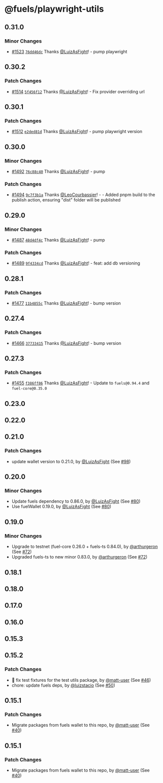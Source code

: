 # @fuels/playwright-utils

## 0.31.0

### Minor Changes

- [#1523](https://github.com/FuelLabs/fuels-wallet/pull/1523) [`76dd46dc`](https://github.com/FuelLabs/fuels-wallet/commit/76dd46dc88cd8def52241ce4ae4e057dd62ce63f) Thanks [@LuizAsFight](https://github.com/LuizAsFight)! - pump playwright

## 0.30.2

### Patch Changes

- [#1514](https://github.com/FuelLabs/fuels-wallet/pull/1514) [`5f456f12`](https://github.com/FuelLabs/fuels-wallet/commit/5f456f12a3d42b2923382436beacfff79f19b3a1) Thanks [@LuizAsFight](https://github.com/LuizAsFight)! - Fix provider overriding url

## 0.30.1

### Patch Changes

- [#1512](https://github.com/FuelLabs/fuels-wallet/pull/1512) [`e2ded81d`](https://github.com/FuelLabs/fuels-wallet/commit/e2ded81dc13f7d957740f268b1c53a90f8382772) Thanks [@LuizAsFight](https://github.com/LuizAsFight)! - pump playwright version

## 0.30.0

### Minor Changes

- [#1492](https://github.com/FuelLabs/fuels-wallet/pull/1492) [`76c88c40`](https://github.com/FuelLabs/fuels-wallet/commit/76c88c40a852f7cae599e41b88709078d8fe4d00) Thanks [@LuizAsFight](https://github.com/LuizAsFight)! - pump

### Patch Changes

- [#1494](https://github.com/FuelLabs/fuels-wallet/pull/1494) [`9c7f3b1a`](https://github.com/FuelLabs/fuels-wallet/commit/9c7f3b1aad99a7981d329ab7f8a9b0131455e2f2) Thanks [@LeoCourbassier](https://github.com/LeoCourbassier)! - - Added pnpm build to the publish action, ensuring "dist" folder will be published

## 0.29.0

### Minor Changes

- [#1487](https://github.com/FuelLabs/fuels-wallet/pull/1487) [`48d4df4c`](https://github.com/FuelLabs/fuels-wallet/commit/48d4df4cdb1201e37ebaf3663879fc6ad42725d6) Thanks [@LuizAsFight](https://github.com/LuizAsFight)! - pump

### Patch Changes

- [#1489](https://github.com/FuelLabs/fuels-wallet/pull/1489) [`9f4334cd`](https://github.com/FuelLabs/fuels-wallet/commit/9f4334cd2c8d7f56bc2f101ddd3c052e0d1a4303) Thanks [@LuizAsFight](https://github.com/LuizAsFight)! - feat: add db versioning

## 0.28.1

### Patch Changes

- [#1477](https://github.com/FuelLabs/fuels-wallet/pull/1477) [`11b4855c`](https://github.com/FuelLabs/fuels-wallet/commit/11b4855c0917faf86f1f21e8e6a24599a1c7897a) Thanks [@LuizAsFight](https://github.com/LuizAsFight)! - bump version

## 0.27.4

### Patch Changes

- [#1466](https://github.com/FuelLabs/fuels-wallet/pull/1466) [`37733415`](https://github.com/FuelLabs/fuels-wallet/commit/37733415b567337e17c4335407a8a69a784bf58b) Thanks [@LuizAsFight](https://github.com/LuizAsFight)! - bump version

## 0.27.3

### Patch Changes

- [#1455](https://github.com/FuelLabs/fuels-wallet/pull/1455) [`f386ff86`](https://github.com/FuelLabs/fuels-wallet/commit/f386ff8625f0592017371f88852833da6078162f) Thanks [@LuizAsFight](https://github.com/LuizAsFight)! - Update to `fuels@0.94.4` and `fuel-core@0.35.0`

## 0.23.0

## 0.22.0

## 0.21.0

### Patch Changes

- update wallet version to 0.21.0, by [@LuizAsFight](https://github.com/LuizAsFight) (See [#98](https://github.com/FuelLabs/fuels-npm-packs/pull/98))

## 0.20.0

### Minor Changes

- Update fuels dependency to 0.86.0, by [@LuizAsFight](https://github.com/LuizAsFight) (See [#80](https://github.com/FuelLabs/fuels-npm-packs/pull/80))
- Use fuelWallet 0.19.0, by [@LuizAsFight](https://github.com/LuizAsFight) (See [#80](https://github.com/FuelLabs/fuels-npm-packs/pull/80))

## 0.19.0

### Minor Changes

- Upgrade to testnet (fuel-core 0.26.0 + fuels-ts 0.84.0), by [@arthurgeron](https://github.com/arthurgeron) (See [#72](https://github.com/FuelLabs/fuels-npm-packs/pull/72))
- Upgraded fuels-ts to new minor 0.83.0, by [@arthurgeron](https://github.com/arthurgeron) (See [#72](https://github.com/FuelLabs/fuels-npm-packs/pull/72))

## 0.18.1

## 0.18.0

## 0.17.0

## 0.16.0

## 0.15.3

## 0.15.2

### Patch Changes

- 🐞 fix test fixtures for the test utils package, by [@matt-user](https://github.com/matt-user) (See [#46](https://github.com/FuelLabs/fuels-npm-packs/pull/46))
- chore: update fuels deps, by [@luizstacio](https://github.com/luizstacio) (See [#50](https://github.com/FuelLabs/fuels-npm-packs/pull/50))

## 0.15.1

### Patch Changes

- Migrate packages from fuels wallet to this repo, by [@matt-user](https://github.com/matt-user) (See [#40](https://github.com/FuelLabs/fuels-npm-packs/pull/40))

## 0.15.1

### Patch Changes

- Migrate packages from fuels wallet to this repo, by [@matt-user](https://github.com/matt-user) (See [#40](https://github.com/FuelLabs/fuels-npm-packs/pull/40))
